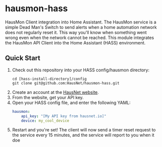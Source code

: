 # hausmon-hass

HausMon Client integration into Home Assistant. The HausMon service
is a simple Dead Man's Switch to send alerts when a home automation
network does not regularly reset it. This way you'll know when 
something went wrong even when the network cannot be reached. This 
module integrates the HausMon API Client into the Home Assistant 
(HASS) environment.

## Quick Start

1. Check out this repository into your HASS config/hausmon directory: 
   ```shell script
   cd [hass-install-directory]/config
   git clone git@github.com:HausNet/hausmon-hass.git
   ```
1. Create an account at the [HausNet website](http://hausnet.io).
1. From the website, get your API key.
1. Open your HASS config file, and enter the following YAML:
   ```yaml
   hausmon:
       api_key: "[My API key from hausnet.io]"
       device: my_cool_device
   ```
1. Restart and you're set! The client will now send a timer reset
   request to the service every 15 minutes, and the service will 
   report to you when it doe 
